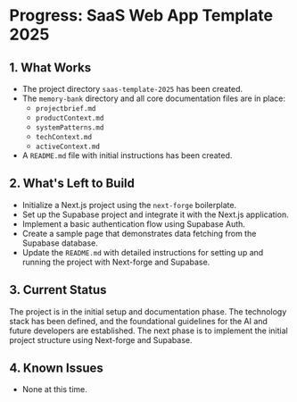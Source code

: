 # Progress: SaaS Web App Template 2025

## 1. What Works

- The project directory `saas-template-2025` has been created.
- The `memory-bank` directory and all core documentation files are in place:
  - `projectbrief.md`
  - `productContext.md`
  - `systemPatterns.md`
  - `techContext.md`
  - `activeContext.md`
- A `README.md` file with initial instructions has been created.

## 2. What's Left to Build

- Initialize a Next.js project using the `next-forge` boilerplate.
- Set up the Supabase project and integrate it with the Next.js application.
- Implement a basic authentication flow using Supabase Auth.
- Create a sample page that demonstrates data fetching from the Supabase database.
- Update the `README.md` with detailed instructions for setting up and running the project with Next-forge and Supabase.

## 3. Current Status

The project is in the initial setup and documentation phase. The technology stack has been defined, and the foundational guidelines for the AI and future developers are established. The next phase is to implement the initial project structure using Next-forge and Supabase.

## 4. Known Issues

- None at this time.
